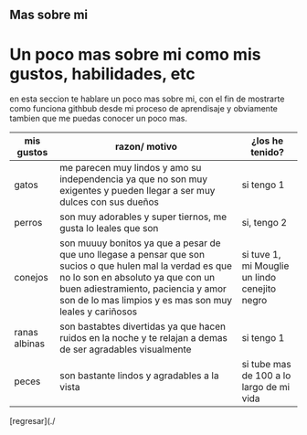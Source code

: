 
## Mas sobre mi

# Un poco mas sobre mi como mis gustos, habilidades, etc
en esta seccion te hablare un poco mas sobre mi, con el fin de mostrarte como funciona githbub desde mi proceso de aprendisaje y obviamente tambien que me puedas conocer un poco mas.   

| mis gustos | razon/ motivo | ¿los he tenido? |
|------------|---------------|-----------------|
| gatos | me parecen muy lindos y amo su independencia ya que no son muy exigentes y pueden llegar a ser muy dulces con sus dueños | si tengo 1 |
| perros | son muy adorables y super tiernos, me gusta lo leales que son | si, tengo 2 |
| conejos | son muuuy bonitos ya que a pesar de que uno llegase a pensar que son sucios o que hulen mal la verdad es que no lo son en absoluto ya que con un buen adiestramiento, paciencia y amor son de lo mas limpios y es mas son muy leales y cariñosos | si tuve 1, mi Mouglie un lindo cenejito negro |
| ranas albinas | son bastabtes divertidas ya que hacen ruidos en la noche y te relajan a demas de ser agradables visualmente | si tengo 1 |
| peces | son bastante lindos y agradables a la vista | si tube mas de 100 a lo largo de mi vida |

[regresar](./
